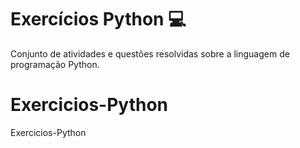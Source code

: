 # Exercícios Python :computer:

Conjunto de atividades e questões resolvidas sobre a linguagem de programação Python.

# Exercicios-Python
Exercicios-Python
